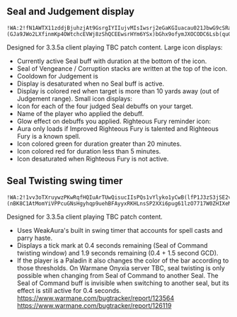 ## Seal and Judgement display
```
!WA:2!fN1AWTX11zddjBjuhzjAt9GsrgIYIIujvMIsIwsrj2eGaKGIuacau021JbwG9cSRaWUR2DbjHAtAfBIl7m9x8hDMw3hXmTUTPo9bsMupTZ0MQ24PTPpofTXv9r6doToPTPnjkTE6Zz65CV7IxeeIIkUr)Gc4U39U39CoFpUh45Q9yf)mNC4toCpL6rUh5LpCTmszliBQBeuVOU5uE96nM3Hp5zn6jRUMTPEXIm5GkQfLnzAxZyFXvZRyZ0lB5pCzZk(JZkPQjZmVZuLLZZkX0S9hOCUCwgpwJb0Z5Fovlz9sg90YGttlLXbAzmBfM)GMLTKW104XB5stv2YwnlBTm6M4fd4SPn2DGIQ34gsMY(tQRx0w1iUvwPIm(7qgXCvmRef3tm7j)C38b)Ih60F5NBvtwEvDTKvmyXZBQx2yvXmtOEd22x1wp78mtlCc7y(xSQ4kIGJhpE8EhvnBMPMuXRkMJQ5IURU1xAWN14h5aMszTXlynAClBjtBFzYPQPAP4la(F2(wY2unFE8E7BatNp(YRkZYGHnA)yozOPJfE2PdytBoPYMsJSKLbRyXiYw(wZQCg28yajboB1fRMk4yjsMkrYXINmqzCXZyuuQcZS(0IzYWPfprSqtpDC(izMKjv0wjUMujMLVvkR5Sf85ebcHrCJ9K46LLmzykUyr)ZPOAZUL4QIx0DwvslRIUzmDmuKjyOlNmu8vSyfZXhaEQ(vLxlzGG(RN(ScuuxsoCgBmXOzV34LkJjkFbWxRS7foJV4zlkzzrFkGfMaOpunNjUbtyBkzl59oIhxyAikeLjrW4HcD5AsLTXHJAWd2(gPSQC1HUASbpFqPbJeyIvK0uljrxBuyFHVftYIwpMwEBLhgoCanDnwnzm8sZiffSnTyyjVS1s0uPNd8SbkjPQfgEg8gGNfgdcabX)F)TpYQy8ooVIYYNt9senmq5DvAbvf7VQQA50nf7iFzWlKtnVVEY(X7D5(xvf)Ac9YMzzh6bIN1fh6f2Lh4KWtDRSyLTS(cAuYjnSx89XhCaFW(9b9TRbGd(zX9YtScvQWZQ9TwRG0A4ZmRcZkHI(cr1w1c)VXkUGufl44WGWXGba)(GJa9JWo2LXfinmKp4OWtchcEVWj8zShQCEEwsrHYm6YSx)bGhx9ofymJXOCODC6Lsb(quGMhxWWJBWA81nY(BFeS63sYMsfmfiuF7foCnmGs0se2utoJcJEHUjmYpSPOeAeFWPhiJLQw(ISuWz2BQ0WzPYMvXxHuIPKEn6ZCKtbnm2LggDa45mJn20JnEKlJ3d8DL24XP5WweFbBAMkR24Z7q(ZapnTYWJgGssqV)qBlJbInW68tTKBEjDvzvlc6fbNIXXIqee5KYYEr67wVycA5snPEXkPsGOVO5OSsGBORxYd8b8b9GSmiKb2geXxCPIgksEJVGQSTYnHZdxaUy1tF(fUU9ItzhEXrnv1iQjmoDoVWlLgM4cdehZTzlmkCqVlnVKPQuMISauoo(8sflZ8yMvrslpwvmaui9sgiLjZ0UcKCuqjmEpG6ASfnufWGKQLy9RB0)f)GqHro9WdNPOQwbMCAOiD3t5fz)GsWLCUvAMFiCMbo1idpmOcAGH7m94vmtysFWWWtTSF4bRlSaEVGrVTkx4xst2FWXn2xBdpUd8S5lmoNP0FcBS8Wc8bFh84h8iEPhe8EuG3h8(jqdSNTtb3hJZztaPhf2Td0z)C0tF4o9GVmVihHpoyaEDpbjiObcdoHpOxpyXoKcoLt9DBKbJF3PhOK72xHRZWlqgSlfi1HUuncLKPsGVZDcH9sXYq(WAeycFWiHHtZll5L9WO8)kkuVyvJfcLpWeXYAlRV8rHP8sXbbtcmDAQQPVpc(Q)M0R9DiaGq8jircRaZ8RUs9GTrVu9kj(wFBPXSSUJ7OUsYUFxiZx)Yb1lvcZSgpU7anRUxZDqHnG94(1RIm0mKWNz0tJ1X0SmNLVXy0sndkUwPXcHIm6YquiMBYdtPxjD9mkLDfmAoV8hLp0XRgNWh(dsOi(epkQtzMNzh3KUq)NAyCHwHIt8VtSJlrFJ0BtVgFSueOsYw3KqoD6zaFuXkdFm4Lfli8dKgwMZ0(dsGO630BxJ)KyKWdsVPScNlIOL3r0NcVdJ9qxpptJzQMvWONgoUXbc6qf5pMPEEtmj5FqEv1q07Fvovio58zLvQvNxKt2xRL1cIXVSSQjJ7HjDntm6MOP9GXJ1gNPqY4WX5FX5fH4dVwznUUXisAvG47Karju4G0KoS8WSWvF1Uvk)OWlrWVTkUJqmtCIbaLr5eDzOQCMmuWJGLknYqLuC1hgPVUguWRlr3KpZx4v4)BYNbIX)NGoRz(JSEi1ghtNk1zXnraO6SvkptOHg2o31jim7v5Oye5MxbK9ICjBhKEqiDA4sCz(LhePgSrUw0G1SjNoYLdHiwJ3NJMss2I2PeohszKYgPOtjxbf6vZMYwbZ0kyIVcSRJaNmtGOjtgDgd)B8Dk(MhJDNfHU6LOzmRHmk8chFn0oLozpj7CK4tGXWV2kHj5141ii1mFs4gW3n89aFy4JaFVW3hCtyj47Vn7eCGhwFtKRIQci(R)aghSJBoXhIt7rzQsz4rsgnwGC4jqm2Dyt1B4)kLLKjZG(tMSEXZgx5SeDNKz(JvZsrcXfpNW5QxJD3Kxs(FmEI5ysfgdvASUqhvLqLFBCVU0cOVU5mLmwAoNpuTP3K(pMHXr34WUbcNuPdl4fDt1ydeJBKi9QOhDMmpQ)rFeQ6W8AeXAUkbMou4K1RSSCkx4QcvteA6qbtgo(yZecR4IMyImxBYsLM5s2yDMZl9ZlEPp0dGGOQIHACmgsfbXhBvS1Ydb)OWR4UJ(f6)ywWUEesJ5Nc(j8a)KyTWhhE1ozvflFiVMivvuTIvs3exnvO4YsoZjOd2H85nr(Vgjq2qFaoK5KJfFg8OsoLwWQWNGQD2Q2qHFA41AU26PxxTfVARJvWwoFaxLFMJb)SEHFo4tI0x)8WNfJ(eE)x0l86WNIc6)yvGQWNUEw1g(Lsl05)medXfRoXmvIC(Iluk4qVajCJ8F)kIe2VmwCW9t9JVo)uhCCwoj8qv(70PUpquuS0SJxAFrrfJoCHo5RAxFqUfk0wvVmxBvUETAjpVH(QW0SlfbMXW3n0xtdFv37jmk89qqzJ3)MXpfzCHq5UEQWcLi(6sAM8Af2fLCXQZCLWrgUWefkh4Cl3pmfpR(q1DvPWDvrf4VnwGtMQcrcKjeNBxHhbIwZIlXoJQfDWf3qXQKpIqlQAzBL2biGaGBLJHNzRU4Ym9Hpmbr6VMB1UqpDlxSNmDdr4H6wCGeHDG5yklTcib)MO4hvy6wd)R3sbaP4nKOwEUrZoFLRLS8ncOrAFuCx2nMsNlOBrYL3DgmogNvsr4I7Jb)wkq0BjcIJXTwaVHIl)XNxPzPN3uHhT4HTniKTfStq(wobpKT8(m6Hefs1I6INv4Jr)P2Xo1jZkzHLLK9iJD30KBqbVMy06no5tB8y8rAvigEvJNS(66Y308QxN6PMqAXH23ZT43GJucgBpSjEQAAS7iwP6Io3Cv(an67WkopkCp9AgdTUh(g6cPLGI72Ow9fJ3tLxr8Dx1u4tj2MZJYJ4jxt7eQAQbtvrprHINkEKjMmPXH3OnJRXMd0Hj4eF(en2jK1Gd4eUCtEghzJw7gQ3oqLU5x9dWRSPcChCId2XfR8B0INkbw5IvF(tF6NFOxywdLZDDhFInWkOpXE90vOY7qiKOWVROGhrdVPaxqGMgaJ3GR8sOOUWKSfHfxWbwa)EEGVa87d)bc9H)quO7pc9ba40(J9a1OQq4pb(tVj8ffrL3cLC)ZQa32d8NJUj(lqfY)Y0WFf8LG)ApWFdkN)3Ea4VZdSM33Qw(I6le2KD9YmTSvITTHp5iNnanMYTqwIjk6GRuwIgJk0QLPSTTUw05zMOw9Q0WtZB(xVvPp7wDUsE3BvSH4GeAm(SCRn4p9KkQzlqYiE53ucQnZIponAD3Ap8NrarhN)wqHYNRJfk5gZO4WN5Afg8St3wHsF1pOtthLj8DOnvkE3u5n5Sg3XOW8y048DpFC4RSAJzACKgEI3ahc8WtkrJUXNxPBrFhHo8oJ7uY2UlL(6OlfX5)3FhmPiUYEx3oGpEdlkODexlk9U(o)qwu2QT(bn)0IfLTwRFEy0IYaDXIc1rE0qW6nNmztMq6AdFI98LTpBHe2NowahEIM64JY6pe3BZpexF4oZrS01w2Nxi0Ibemaef(T3qYc(X4B3bXD5y8PWN3K8UxL9(4m9UWJ)RMpneVnPtn35YQC9ZfiRPHd0armiYqc(FjBlVuANydUvAp200juwE3WVd3XbfpihhiT6B0cDQWKwR2mE4nie1KJHnGAe5cBIzCnVnZmIuFiZiYiseJebjXms0Ii7iYmIeNeX6M2(gLaqKPib0uJN)VPWLmNGrejdgjYPN9ulo7m25OWOOvZuyS(bgV3nCUPc(CHmuNcJ7uWMI9RZF3BkStZd6BCT5Dxt6(oW)wWFVqhcxGVk82kWxg(kW)yVW)Kh4FwSu)dkW)Ih4R5f(x9cF99aFdL79CvNz1HVj8Vb)74J7)ah9Dm83f6Abzzj4)STK()t7j9x4YbcF5RxC2NE4cFRlP3UeWr6Oeql)QVprhucAzcV319o28LBrxylZYSH)ocyv29VAYW8FJuyhOWWt2nHb8pjkPAZ6KSWfRg(SdfE4kHoZPmVXDrHiSxh03LA(NvSRsd74)xLgUV6WBB0z32dHE2bvBlkSNFWN76bdn5mQxAMg6cyev62EEOwegO7QtNd1rqaFVBvpGhwuCdlTkiSJTSGqBELVxjMqATnnjZwU5b1vrAMbVE8FBuk1j8ZBdG1ifgo2vuU6GOptb1cMb4H)jP(a11W)9MKWoUVKeUVd9VRkjCFLT2u6ihVl6iTWX6iN0XS)2Bp7BMlAe2mlu6sx(f6y2VDnId1rncNFRrJ(6G8G712)621oxPL(zULJJOOq3DYl(19NZuYwz99kDxFvpB5ELsIgyLS4iJK0Xo5Ytn(5HVyvTCLZDMqJhk45p3MTRMrAG825g0ktc2XBEjs43Ksq9(usqpe2TZVD2CsNdstDM82EE0wBn5T98iTeWBUUmwK4JAvyXcHnI2OUuezC(D56u0zDkMD5adcsQoQpSZ3L6ljrADxn7s8C3tnGbPl3un0alDO(zymvhbjBoKt7EFwxNrUTN3dpHx)GFtyELCtFMN2o7SfB5GFRR3zDnp2Ct0253EBI27s5WgQtOkuNeNirluDcLM(ATQoT5s7oOV2Zw7Q1SvPPKM4urmIuyWXBnBDxKOEhJ(7I8KlrpjKrQt8eFpZVTp8)3d
```
Designed for 3.3.5a client playing TBC patch content.
Large icon displays:
- Currently active Seal buff with duration at the bottom of the icon.
- Seal of Vengeance / Corruption stacks are written at the top of the icon.
- Cooldown for Judgement is 
- Display is desaturated when no Seal buff is active.
- Display is colored red when target is more than 10 yards away (out of Judgement range).
Small icon displays:
- Icon for each of the four judged Seal debuffs on your target.
- Name of the player who applied the debuff.
- Glow effect on debuffs you applied.
Righteous Fury reminder icon:
- Aura only loads if Improved Righteous Fury is talented and Righteous Fury is a known spell.
- Icon colored green for duration greater than 20 minutes.
- Icon colored red for duration less than 5 minutes.
- Icon desaturated when Righteous Fury is not active.

## Seal Twisting swing timer
```
!WA:2!1vv3oTXruywzPKwRqfHQIuArTUwQisucIIsPQs1vYlyko1yCwB(lfP1J3zS3jSE2vZmRbZD1QxWLn0M(ZT(6ELFe4IE9iR(eWJapb9mZUXarn(cVZ5NzoN578DoJ1gZ2Dw8S4ZwEOicXpApkw6)rxywVD72cICFRXOyPFiF7ijnKjYY7NyWAeI5b6RfszYwRvQAJsoJnB0juI0(AfD)BjVviMyxCNgBFvlK3rD4HXm8AHbH8NzzzvlZYl9vdKCANoeUO6c80L)JTSFeXoMrLxkIBr6ryY6XTBtpzK7AfR3WTEJIonCm6hv)ykRtUg0Ue(GybXvVRMomuxIi7yTcoPlIYaN8hiIibbLXISgp9rmCZjbOgNabWPETsvQO(GwrbO(eUT2hB9(hIjTGuObKy8nlvP2g7u58ywAcNDeMkEzmZts7rwbX6hDFKzDJe7Au4VNAi1lK56zU9zGFxbGiHZqb7c3EaRONlibTnyR6odAH4javglRmq0fizmhjj(3SsDG1qi)DiD0LPxmNA6XG41iDQI2HCsIIZMlAwj5ePRWhHdpE)KtjZ5gD6)Y)frrZCdpMuRYCzI2jz47h9HgnatjSluR9m8i7IG4vgdaAsWgL)04eAZbPSOlm2FzSqsB3xDh10Cij16gAmCncLKxTdzYOz2Gtpn3ZJryaeq5A0i6ZNK0GhCifCJCLanWnIt8OAanZTUSPrF(PIE47AN4(aVH65k95eHFyaU)yJxhhYX7Xrrd2lDrYnOheLwbKMPi2n6nUOC1QLCCt6qI(03v8sKSIEW)JdjlC0(HhpbhQtpL8Gu4mT6zDTvn70UAiJC2mxbvKJCHSJHD7c0VvkU(6Pany4cJ1tspGeFVbflAMjvvx4e6i9BEPXhPp8pJietdvFTcOnXJ0fAFmbHxuUlkiMms3EPZQyoP5qJJjfvRmwzsID)jCbZ5M4B0IL1TeTHZ8W1qa9G1XgXpCNYp5APNuxt)t22BkaxE7CzLLx6PJmQss(cjcDPCEi3FSrG)MbwNnJAtvz1pAP(blvfF1wnvvNwnT6zQN3u5yYy1ER8Ll9nQ6wQgQDu72uDqb1l8vBRQ1YNq74l)m7GqeEdBbuDMZPBCGKM1gg24nNQzwhVaKqOx1sIGesQxEPPj2wxE0dhuLJMbWSIyDtbbtWBHoX)QKY8gCywMUY2Q(AoLkv1mgPEym3Jm)uC9CgO3FvhHeXLzTHjDYSTAdFe(MXs6bzLHDen)1yRwwCy5Q76wxtTDx5RF7Wtz(d5MXkMjEiGxadKS1HU55igTRb8wv9YnutBZag3feKGuxYna(DhJ1ejWdx9KCUGa7dlgO9rFEkPAEyJWN47Q6PowDcSm4T1CUzEPGIjooL)(nBK8C1AtMomYiVPPcuGNsHgyhqp9uehBFAyyxRKHLnsSP2XXi6pug61lzO7717W0ZHIXeMt1s7wYXbfe5JYmQTg6HlfmXjJZX6rz)89YtXrFYwKacj3wW7c52eEHi3nEeALykE0Xvw8awXDoD7If5uMoueF(BA3gfYPanWGpd3CBNYVy7QnkwzOgJOMQ5JwWXZN4D0gQ794Pg0dXPiGMVsXQRNpmk)3wOLXQ4rG9mQxDj5KiAcCRZGexC6PBev7VQ6EZpL6vJ8GkByxZ(uVoQsBZJvHSfFy2C5cc9qb5c8EmX7XE0c7auO10C2fZxZ8kyETtCcaHSCeVCfkKlFTIvkUE5Q5ZceyUh8kzhI4Jxq9At)YGiEiu1L9vlSQ6xmxc1RuNRtSVRG6xttB1VLQ41QdtZs1Vdc)rRak7ic2x9NMtmJUd8VulmIYsMjcPD2way1M2j7ScNNU0YlT8S9(39)Vd
```
Designed for 3.3.5a client playing TBC patch content.
- Uses WeakAura's built in swing timer that accounts for spell casts and parry haste.
- Displays a tick mark at 0.4 seconds remaining (Seal of Command twisting window) and 1.9 seconds remaining (0.4 + 1.5 second GCD).
- If the player is a Paladin it also changes the color of the bar according to those thresholds.
On Warmane Onyxia server TBC, seal twisting is only possible when changing from Seal of Command to another Seal. The Seal of Command buff is invisible when switching to another seal, but its effect is still active for 0.4 seconds.
https://www.warmane.com/bugtracker/report/123564
https://www.warmane.com/bugtracker/report/126119
